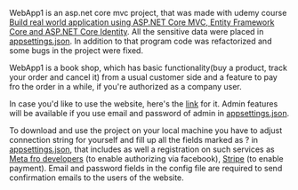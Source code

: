 WebApp1 is an asp.net core mvc project, that was made with udemy course [Build real world application using ASP.NET Core MVC, Entity Framework Core and ASP.NET Core Identity](https://ua.udemy.com/course-dashboard-redirect/?course_id=1844356).
All the sensitive data were placed in [appsettings.json](BookStore/appsettings.json). In addition to that program code was refactorized and some bugs in the project were fixed.

WebApp1 is a book shop, which has basic functionality(buy a product, track your order and cancel it) from a usual customer side and a feature to pay fro the order in a while, if you're authorized as a company user.

In case you'd like to use the website, here's the [link](https://webbookstore1.azurewebsites.net/) for it. Admin features will be available if you use email and password of admin in [appsettings.json](BookStore/appsettings.json).

To download and use the project on your local machine you have to adjust connection string for yourself and fill up all the fields marked as ? in [appsettings.json](BookStore/appsettings.json), that includes as well a registration on such services as [Meta fro developers](https://developers.facebook.com/) (to enable authorizing via facebook), [Stripe](https://stripe.com/en-cz) (to enable payment). Email and password fields in the config file are required to send confirmation emails to the users of the website.   
